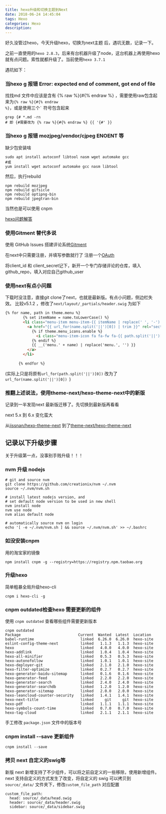 ```yaml
---
title: hexo升级和切换主题到Next
date: 2018-06-24 14:45:04
tags: Hexo
categories: Hexo 
description: 
---
```


好久没管过hexo，今天升级hexo，切换为next主题 后，遇坑无数，记录一下。

<!-- more -->

之前一直使用的`hexo 2.8.3`，后来有台机器升级了node，这台机器上再使用hexo就有点问题。索性就都升级了。当前使用`hexo 3.7.1` 

遇坑如下：

### 当hexo g 报错 Error: expected end of comment, got end of file

找找md 文件中应该是含有 {% raw %}{&#35;{% endraw %} ，需要使用raw包含起来为<code>{% raw %}{&#35;{% endraw %}</code>，或是使用三个<code>\`</code> 符号包含起来

```
grep {# *.md -rn
# 即 {#需要改为 {% raw %}{#{% endraw %} {{ '{#' }}
```

### 当hexo g 报错 mozjpeg/vendor/cjpeg ENOENT 等


缺少包安装啥
```shell
sudo apt install autoconf libtool nasm wget automake gcc
#或
yum install wget autoconf automake gcc nasm libtool

```

然后，执行rebuild 
```shell
npm rebuild mozjpeg  
npm rebuild gifsicle  
npm rebuild optipng-bin
npm rebuild jpegtran-bin
```
当然也是可以使用 cnpm

[hexo问题解答](https://hexo.io/zh-cn/docs/troubleshooting.html)


### 使用Gitment 替代多说

使用 GitHub Issues 搭建评论系统<span class="inline-yellow">[Gitment](https://imsun.net/posts/gitment-introduction/)</span>

在next中只需要注册，并填写参数就行了
注册一个[OAuth](https://github.com/settings/applications/new) 

将client_id 和 client_secret记下，新开一个专门存储评论的仓库，填入github_repo，填入对应自己github_user


### 使用next有点小问题

下载时没注意，直接git clone了next，也就是最新版。有点小问题，侧边栏失效。
比较v5.1.2 ，修改了`next/layout/_partials/header.swig` 为如下


```html
{% for name, path in theme.menu %}
        {% set itemName = name.toLowerCase() %}
        <li class="menu-item menu-item-{{ itemName | replace(' ', '-') }}">
          <a href="{{ url_for(name.split('||')[0]) | trim }}" rel="section">
            {% if theme.menu_icons.enable %}
              <i class="menu-item-icon fa fa-fw fa-{{ path.split('||')[1] | trim | default('question-circle') }}"></i> <br />
            {% endif %}
            {{ __('menu.' + name) | replace('menu.', '') }}
          </a>
        </li>
	
      {% endfor %}	
```

(实际上只是将原有`url_for(path.split('||')[0])` 改为了`url_for(name.split('||')[0]) `)

### 推翻上述说法，使用theme-next/hexo-theme-next中的新版

记录到一半发现next 最新版迁移了。先切换到最新版再看看

next 5.x 到 6.x 变化蛮大

从<span class="inline-yellow">[iissnan/hexo-theme-next](https://github.com/iissnan/hexo-theme-next)</span> 到了<span class="inline-yellow">[theme-next/hexo-theme-next](https://github.com/theme-next/hexo-theme-next)</span> 

## 记录以下升级步骤

关于升级第一点，没事别手贱升级！！！

### nvm 升级 nodejs

```
# git and source nvm
git clone https://github.com/creationix/nvm ~/.nvm
source ~/.nvm/nvm.sh

# install latest nodejs version, and
# set default node version to be used in new shell
nvm install node
nvm use node
nvm alias default node

# automatically source nvm on login
echo '[ -e ~/.nvm/nvm.sh ] && source ~/.nvm/nvm.sh' >> ~/.bashrc
```

### 如没安装cnpm

用的淘宝家的镜像
```
npm install cnpm -g --registry=https://registry.npm.taobao.org
```

### 升级hexo

简单粗暴全局升级hexo-cli

```
cnpm i hexo-cli -g

```

### cnpm outdated检查hexo 需要更新的组件

使用 <code>cnpm outdated</code> 查看哪些组件需要更新版本

```
cnpm outdated
Package                          Current  Wanted  Latest  Location
babel-runtime                     linked  6.26.0  6.26.0  hexo-site
eslint-config-theme-next          linked   1.1.3   1.1.3  hexo-site
hexo                              linked   4.0.0   4.0.0  hexo-site
hexo-addlink                      linked   1.0.4   1.0.4  hexo-site
hexo-all-minifier                 linked   0.5.3   0.5.3  hexo-site
hexo-autonofollow                 linked   1.0.1   1.0.1  hexo-site
hexo-deployer-git                 linked   2.1.0   2.1.0  hexo-site
hexo-filter-optimize              linked   0.2.7   0.2.7  hexo-site
hexo-generator-baidu-sitemap      linked   0.1.6   0.1.6  hexo-site
hexo-generator-feed               linked   2.2.0   2.2.0  hexo-site
hexo-generator-search             linked   2.4.0   2.4.0  hexo-site
hexo-generator-searchdb           linked   1.2.0   1.2.0  hexo-site
hexo-generator-sitemap            linked   2.0.0   2.0.0  hexo-site
hexo-leancloud-counter-security   linked   1.4.1   1.4.1  hexo-site
hexo-next-title                   linked     git     git  hexo-site
hexo-pdf                          linked   1.1.1   1.1.1  hexo-site
hexo-symbols-count-time           linked   0.7.0   0.7.0  hexo-site
hexo-tag-cloud                    linked   2.1.1   2.1.1  hexo-site
```

手工修改 `package.json` 文件中的版本号

### cnpm install --save 更新组件

```
cnpm install --save
```

### 拷贝 next 自定义的swig等

新版 next 新增支持了不少组件，可以将之前自定义的一些移除，使用新增组件。
next 支持自定义的方式发生了改变，将自定义的 swig 可以拷贝到 `source/_data/` 文件夹下，修改`custom_file_path` 对应配置

```
custom_file_path:
  head: source/_data/head.swig
  header: source/_data/header.swig
  sidebar: source/_data/sidebar.swig

```


